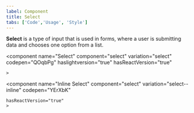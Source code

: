 ```yaml
---
label: Component
title: Select
tabs: ['Code','Usage', 'Style']
---
```


<page-intro>**Select** is a type of input that is used in forms, where a user is submitting data and chooses one option from a list.</page-intro>

<component 
    name="Select"
    component="select" 
    variation="select"
    codepen="QOqbPg"
    haslightversion="true"
    hasReactVersion="true"
    
    >
</component>

<component 
    name="Inline Select"
    component="select" 
    variation="select--inline"
    codepen="YErXbK"
    
    hasReactVersion="true"
    >
</component>
